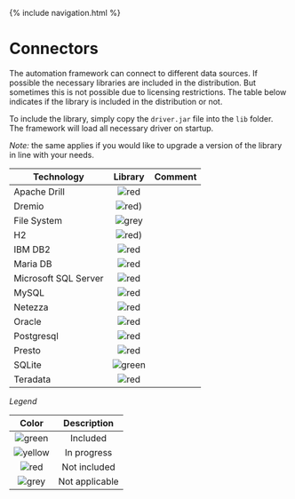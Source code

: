 {% include navigation.html %}

# Connectors

The automation framework can connect to different data sources. If possible the necessary libraries are included in the distribution. 
But sometimes this is not possible due to licensing restrictions. 
The table below indicates if the library is included in the distribution or not. 


To include the library, simply copy the `driver.jar` file into the `lib` folder. 
The framework will load all necessary driver on startup.

*Note:* the same applies if you would like to upgrade a version of the library in line with your needs. 

|Technology|Library|Comment|
|----------|    :---:    |   :---:    |
|Apache Drill|![red](/{{site.repository}}/images/icons/red-dot.png)||
|Dremio|![red](/{{site.repository}}/images/icons/red-dot.png))||
|File System|![grey](/{{site.repository}}/images/icons/green-dot.png)||
|H2|![red](/{{site.repository}}/images/icons/red-dot.png))||
|IBM DB2|![red](/{{site.repository}}/images/icons/red-dot.png)||
|Maria DB|![red](/{{site.repository}}/images/icons/red-dot.png)||
|Microsoft SQL Server|![red](/{{site.repository}}/images/icons/red-dot.png)||
|MySQL|![red](/{{site.repository}}/images/icons/red-dot.png)||
|Netezza|![red](/{{site.repository}}/images/icons/red-dot.png)||
|Oracle|![red](/{{site.repository}}/images/icons/red-dot.png)||
|Postgresql|![red](/{{site.repository}}/images/icons/red-dot.png)||
|Presto|![red](/{{site.repository}}/images/icons/red-dot.png)||
|SQLite|![green](/{{site.repository}}/images/icons/green-dot.png)||
|Teradata|![red](/{{site.repository}}/images/icons/red-dot.png)||

*Legend*

|Color|Description|
|:---:|:---:|
|![green](/{{site.repository}}/images/icons/green-dot.png)|Included|
|![yellow](/{{site.repository}}/images/icons/yellow-dot.png)|In progress|
|![red](/{{site.repository}}/images/icons/red-dot.png)|Not included|
|![grey](/{{site.repository}}/images/icons/grey-dot.png)|Not applicable|